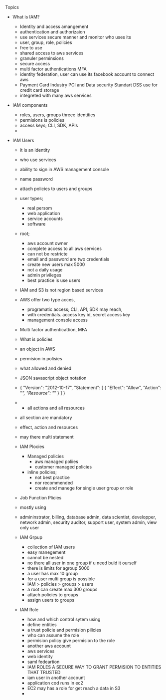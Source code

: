 Topics
  - What is IAM?
    - Identity and access amangement
    - authentication and authorizaion
    - use services secure manner and monitor who uses its
    - user, group, role, policies   
    - free to use
    - shared access to aws services
    - granuler perminsions
    - secure access
    - multi factor authentications MFA
    - identity federation, user can use its facebook account to connect aws
    - Payment Card Industry PCI and Data security Standart DSS use for credit card storage
    - integreted with many aws services
   
  - IAM components
    - roles, users, groups threee identities
    - permisions is policies
    - access keys; CLI, SDK, APIs
    - 
    
  - IAM Users
    - it is an identity
    - who use services
    - ability to sign in AWS management console
    - name password
    - attach policies to users and groups
    - user types;
      - real persom
      - web application
      - service accounts
      - software
    - root;
      - aws account owner
      - complete access to all aws services
      - can not be restricte
      - email and password are two credentials
      - create new users max 5000
      - not a daily usage
      - admin privileges
      - best practice is use users
    
    - IAM and S3 is not region based services
    - AWS offer two type acces, 
      - programatic access; CLI, API, SDK may reach, 
      - with credentials. access key id, secret access key 
      - management console access
    -  Multi factor authenticattion, MFA
    
    -  What is policies
      - an object in AWS
      - permision in polisies
      - what allowed and denied
      - JSON savascript object notation
      - {
        "Version": "2012-10-17",
        "Statement": [
            {
            "Effect": "Allow",
            "Action": "*",
            "Resource": "*"
            }
          ]
        }  
        
       -  * all actions and all resources
       -  all section are mandatory
       -  effect, action and resources
       -  may there multi statement
    
    - IAM Plocies  
       -  Managed policies
          - aws managed poliies
          - customer managed policies
       -  inline policies;
          - not best practice
          - nor recommended
          - create and manege for single user group or role  
     
     - Job Function Plicies
      - mostly using
      - admininstrator, billing, database admin, data scientist, developper, network admin, security auditor, support user, system admin, view only user
      
    - IAM Grpup
      - collection of IAM users
      - easy manegement
      - cannot be nested
      - no there all user in one group if u need buld it ourself
      - there is limits for agroup 5000
      - a user has max 10 group
      - for a user multi group is possible
      -  IAM > policies > groups > users
      -  a root can create max 300 groups
      -  attach policies to groups
      -  assign users to groups
    
    
    - IAM Role
      - how and which control sytem using
      - define entities
      - a trust policie and permision pilicies
      - who can assume the role
      - permision policy give permision to the role
      - another aws account
      - aws services
      - web identity
      - saml fedeartion
      - IAM ROLES A SECURE WAY TO GRANT PERMISION TO ENTITIES THAT TRUSTED
      - iam user in another account
      - application cod runs in ec2
      - EC2 may has a role for get reach a data in S3
      -     



















